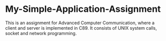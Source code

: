 # My-Simple-Application-Assignment
This is an assignment for Advanced Computer Communication, where a client and server is implemented in C89. It consists of UNIX system calls, socket and network programming. 
